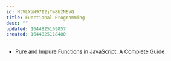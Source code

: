 ```yaml
---
id: HtVLXiN97I2jTm8h2NEVQ
title: Functional Programming
desc: ""
updated: 1644825169857
created: 1644825118480
---
```


- [Pure and Impure Functions in JavaScript: A Complete Guide](https://www.syncfusion.com/blogs/post/pure-and-impure-functions-in-javascript-a-complete-guide.aspx)
